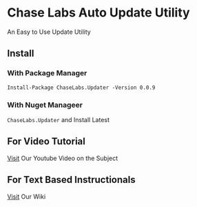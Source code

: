 # Chase Labs Auto Update Utility
An Easy to Use Update Utility

## Install
### With Package Manager
`Install-Package ChaseLabs.Updater -Version 0.0.9`
### With Nuget Manageer
`ChaseLabs.Updater` and Install Latest

## For Video Tutorial
[Visit](https://youtu.be/HDLHdJC3sLc) Our Youtube Video on the Subject
## For Text Based Instructionals
[Visit](https://github.com/DcmanProductions/CLUpdater/wiki) Our Wiki
